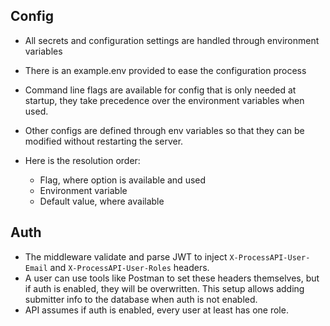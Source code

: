 ## Config
- All secrets and configuration settings are handled through environment variables
- There is an example.env provided to ease the configuration process
- Command line flags are available for config that is only needed at startup, they take precedence over the environment variables when used.
- Other configs are defined through env variables so that they can be modified without restarting the server.
- Here is the resolution order:

    - Flag, where option is available and used
    - Environment variable
    - Default value, where available


## Auth
- The middleware validate and parse JWT to inject `X-ProcessAPI-User-Email` and `X-ProcessAPI-User-Roles` headers.
- A user can use tools like Postman to set these headers themselves, but if auth is enabled, they will be overwritten. This setup allows adding submitter info to the database when auth is not enabled.
- API assumes if auth is enabled, every user at least has one role.